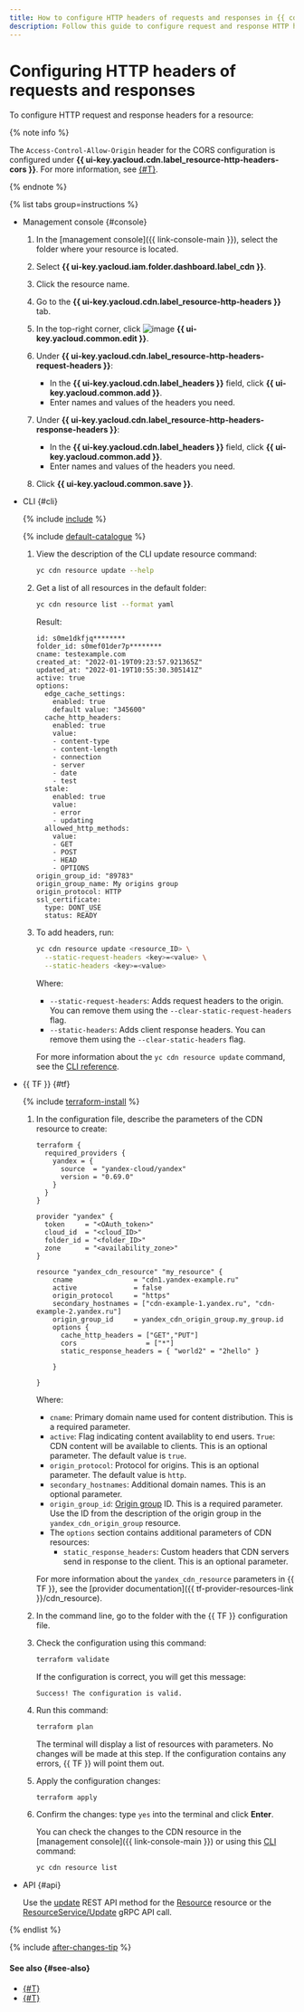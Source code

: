 ```yaml
---
title: How to configure HTTP headers of requests and responses in {{ cdn-full-name }}
description: Follow this guide to configure request and response HTTP headers.
---
```


# Configuring HTTP headers of requests and responses

To configure HTTP request and response headers for a resource:

{% note info %}

The `Access-Control-Allow-Origin` header for the CORS configuration is configured under **{{ ui-key.yacloud.cdn.label_resource-http-headers-cors }}**. For more information, see [{#T}](configure-cors.md).

{% endnote %}

{% list tabs group=instructions %}

- Management console {#console}

  1. In the [management console]({{ link-console-main }}), select the folder where your resource is located.

  1. Select **{{ ui-key.yacloud.iam.folder.dashboard.label_cdn }}**.

  1. Click the resource name.

  1. Go to the **{{ ui-key.yacloud.cdn.label_resource-http-headers }}** tab.

  1. In the top-right corner, click ![image](../../../_assets/console-icons/pencil.svg) **{{ ui-key.yacloud.common.edit }}**.

  1. Under **{{ ui-key.yacloud.cdn.label_resource-http-headers-request-headers }}**:

      * In the **{{ ui-key.yacloud.cdn.label_headers }}** field, click **{{ ui-key.yacloud.common.add }}**.
      * Enter names and values of the headers you need.

  1. Under **{{ ui-key.yacloud.cdn.label_resource-http-headers-response-headers }}**:

      * In the **{{ ui-key.yacloud.cdn.label_headers }}** field, click **{{ ui-key.yacloud.common.add }}**.
      * Enter names and values of the headers you need.

  1. Click **{{ ui-key.yacloud.common.save }}**.

- CLI {#cli}

  {% include [include](../../../_includes/cli-install.md) %}

  {% include [default-catalogue](../../../_includes/default-catalogue.md) %}

  1. View the description of the CLI update resource command:

      ```bash
      yc cdn resource update --help
      ```

  1. Get a list of all resources in the default folder:

      ```bash
      yc cdn resource list --format yaml
      ```

      Result:

      ```text
      id: s0me1dkfjq********
      folder_id: s0mef01der7p********
      cname: testexample.com
      created_at: "2022-01-19T09:23:57.921365Z"
      updated_at: "2022-01-19T10:55:30.305141Z"
      active: true
      options:
        edge_cache_settings:
          enabled: true
          default value: "345600"
        cache_http_headers:
          enabled: true
          value:
          - content-type
          - content-length
          - connection
          - server
          - date
          - test
        stale:
          enabled: true
          value:
          - error
          - updating
        allowed_http_methods:
          value:
          - GET
          - POST
          - HEAD
          - OPTIONS
      origin_group_id: "89783"
      origin_group_name: My origins group
      origin_protocol: HTTP
      ssl_certificate:
        type: DONT_USE
        status: READY
      ```

  1. To add headers, run:

      ```bash
      yc cdn resource update <resource_ID> \
        --static-request-headers <key>=<value> \
        --static-headers <key>=<value>
      ```

      Where:

      * `--static-request-headers`: Adds request headers to the origin. You can remove them using the `--clear-static-request-headers` flag.
      * `--static-headers`: Adds client response headers. You can remove them using the `--clear-static-headers` flag.

      For more information about the `yc cdn resource update` command, see the [CLI reference](../../../cli/cli-ref/managed-services/cdn/resource/update.md).

- {{ TF }} {#tf}

  {% include [terraform-install](../../../_includes/terraform-install.md) %}

  1. In the configuration file, describe the parameters of the CDN resource to create:


      ```hcl
      terraform {
        required_providers {
          yandex = {
            source  = "yandex-cloud/yandex"
            version = "0.69.0"
          }
        }
      }

      provider "yandex" {
        token     = "<OAuth_token>"
        cloud_id  = "<cloud_ID>"
        folder_id = "<folder_ID>"
        zone      = "<availability_zone>"
      }

      resource "yandex_cdn_resource" "my_resource" {
          cname               = "cdn1.yandex-example.ru"
          active              = false
          origin_protocol     = "https"
          secondary_hostnames = ["cdn-example-1.yandex.ru", "cdn-example-2.yandex.ru"]
          origin_group_id     = yandex_cdn_origin_group.my_group.id
          options {
            cache_http_headers = ["GET","PUT"]
            cors                 = ["*"]
            static_response_headers = { "world2" = "2hello" }

          }

      }
      ```



      Where:

      * `cname`: Primary domain name used for content distribution. This is a required parameter.
      * `active`: Flag indicating content availablity to end users. `True`: CDN content will be available to clients. This is an optional parameter. The default value is `true`.
      * `origin_protocol`: Protocol for origins. This is an optional parameter. The default value is `http`.
      * `secondary_hostnames`: Additional domain names. This is an optional parameter.
      * `origin_group_id`: [Origin group](../../concepts/origins.md) ID. This is a required parameter. Use the ID from the description of the origin group in the `yandex_cdn_origin_group` resource.
      * The `options` section contains additional parameters of CDN resources:
         * `static_response_headers`: Custom headers that CDN servers send in response to the client. This is an optional parameter.

      For more information about the `yandex_cdn_resource` parameters in {{ TF }}, see the [provider documentation]({{ tf-provider-resources-link }}/cdn_resource).

  1. In the command line, go to the folder with the {{ TF }} configuration file.

  1. Check the configuration using this command:
     ```bash
     terraform validate
     ```

     If the configuration is correct, you will get this message:

     ```text
     Success! The configuration is valid.
     ```

  1. Run this command:
     ```bash
     terraform plan
     ```

     The terminal will display a list of resources with parameters. No changes will be made at this step. If the configuration contains any errors, {{ TF }} will point them out.

  1. Apply the configuration changes:
     ```bash
     terraform apply
     ```

  1. Confirm the changes: type `yes` into the terminal and click **Enter**.

     You can check the changes to the CDN resource in the [management console]({{ link-console-main }}) or using this [CLI](../../../cli/quickstart.md) command:

     ```bash
     yc cdn resource list
     ```

- API {#api}

  Use the [update](../../api-ref/Resource/update.md) REST API method for the [Resource](../../api-ref/Resource/index.md) resource or the [ResourceService/Update](../../api-ref/grpc/resource_service.md#Update) gRPC API call.

{% endlist %}

{% include [after-changes-tip](../../../_includes/cdn/after-changes-tip.md) %}

#### See also {#see-also}

* [{#T}](../../concepts/clients-to-servers.md)
* [{#T}](../../concepts/servers-to-origins.md)
